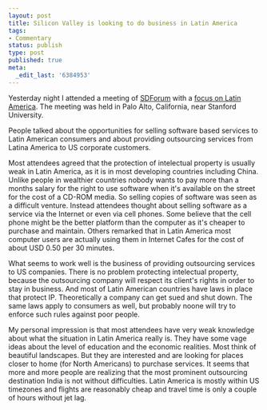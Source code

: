 ```yaml
---
layout: post
title: Silicon Valley is looking to do business in Latin America
tags:
- Commentary
status: publish
type: post
published: true
meta:
  _edit_last: '6384953'
---
```

<p>Yesterday night I attended a meeting of <a href="http://www.sdforum.org">SDForum</a> with a <a href="http://www.sdforum.org/index.cfm?fuseaction=Page.viewPage&amp;PageID=738">focus on Latin America</a>. The meeting was held in Palo Alto, California, near Stanford University.</p>

<p>People talked about the opportunities for selling software based services to Latin American consumers and about providing outsourcing services from Latina America to US corporate customers.</p>

<p>Most attendees agreed that the protection of intelectual property is usually weak in Latin America, as it is in most developing countries including China. Unlike people in wealthier countries nobody wants to pay more than a months salary for the right to use software when it's available on the street for the cost of a CD-ROM media. So selling copies of software was seen as a difficult venture. Instead attendees thought about selling software as a service via the Internet or even via cell phones. Some believe that the cell phone might be the better platform than the computer as it's cheaper to purchase and maintain. Others remarked that in Latin America most computer users are actually using them in Internet Cafes for the cost of about USD 0.50 per 30 minutes.</p>

<p>What seems to work well is the business of providing outsourcing services to US companies. There is no problem protecting intelectual property, because the outsourcing company will respect its client's rights in order to stay in business. And most of Latin American countries have laws in place that protect IP. Theoretically a company can get sued and shut down. The same laws apply to consumers as well, but probably noone will try to enforce such rules against poor people.</p>

<p>My personal impression is that most attendees have very weak knowledge about what the situation in Latin America really is. They have some vage ideas about the level of education and the economic realities. Most think of beautiful landscapes. But they are interested and are looking for places closer to home (for North Americans) to purchase services. It seems that more and more people are realizing that the most prominent outsourcing destination India is not without difficulties. Latin America is mostly within US timezones and flights are reasonably cheap and travel time is only a couple of hours without jet lag.</p>
